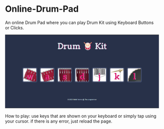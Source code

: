 # Online-Drum-Pad
An online Drum Pad where you can play Drum Kit using Keyboard Buttons or Clicks.

![Online-Drum-Pad](https://github.com/mohit1106/Online-Dum-Pad/blob/49f192f5b8f9f1a2d065d932c46e0956577aa057/images/Screenshot%202025-01-21%20114920.png)


How to play:
use keys that are shown on your keyboard or simply tap using your cursor.
if there is any error, just reload the page.
